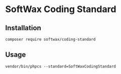 # SoftWax Coding Standard

## Installation

`composer require softwax/coding-standard`

## Usage

`vendor/bin/phpcs --standard=SoftWaxCodingStandard`
